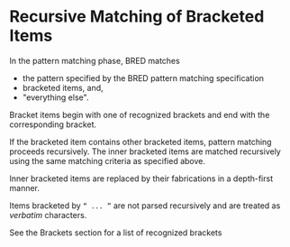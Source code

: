 # Recursive Matching of Bracketed Items

In the pattern matching phase, BRED matches 
- the pattern specified by the BRED pattern matching specification
- bracketed items, and,
- "everything else".

Bracket items begin with one of recognized brackets and end with the corresponding bracket.  

If the bracketed item contains other bracketed items, pattern matching proceeds recursively.  The inner bracketed items are matched recursively using the same matching criteria as specified above.

Inner bracketed items are replaced by their fabrications in a depth-first manner.

Items bracketed by   `“ ... ”` are not parsed recursively and are treated as *verbatim* characters.

See the Brackets section for a list of recognized brackets